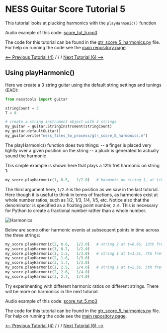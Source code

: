 # NESS Guitar Score Tutorial 5
This tutorial looks at plucking harmonics with the `playHarmonic()` function

Audio example of this code: [score_tut_5.mp3](http://tommudd.co.uk/ness/audio/gtr_tutorials/score_tut_5.mp3)

The code for this tutorial can be found in the [gtr_score_5_harmonics.py](https://github.com/tommmmudd/ness-tools/gtr_score_5_harmonics.py) file. For help on running the code see the [main repository page](https://tommmmudd.github.io/ness-tools/).

[<-- Previous Tutorial (4)](https://tommmmudd.github.io/ness-tools/tutorials/tutorial4)  / / /  [Next Tutorial (6) -->](https://tommmmudd.github.io/ness-tools/tutorials/tutorial6)

## Using playHarmonic()
Here we create a 3 string guitar using the default string settings and tunings (EAD):
```python
from nesstools import guitar

stringCount = 3
T = 8     

# create a string instrument object with 3 strings
my_guitar = guitar.StringInstrument(stringCount)
my_guitar.defaultGuitar()
my_guitar.write("ness_files_to_process/gtr_score_5_harmonics.m")
```

The playHarmonic() function does two things:
-- a finger is placed very lightly over a given position on the string
-- a pluck is generated to actually sound the harmonic

This simple example is shown here that plays a 12th fret harmonic on string 1:
```python
my_score.playHarmonic(1, 0.5, 	1/2.0)   # harmonic on string 1, at time 0.5, halfway along the string (12th fret harmonic)
```
The third argument here, `1/2.0` is the position as we saw in the last tutorial. Here though it is useful to think in terms of fractions, as harmonics exist at whole number ratios, such as 1/2, 1/3, 1/4, 1/5, etc. Notice also that the denominator is specified as a floating point number, `2.0`. This is necessary for Python to create a fractional number rather than a whole number.

![Harmonics](https://upload.wikimedia.org/wikipedia/commons/thumb/2/2f/Moodswingerscale.svg/1920px-Moodswingerscale.svg.png)

 Below are some other harmonic events at subsequent points in time across the three strings:

```python
my_score.playHarmonic(2, 0.6, 	1/2.0)   # string 2 at t=0.6s, 12th fret harmonic (0.5)
my_score.playHarmonic(3, 0.7, 	1/2.0)
my_score.playHarmonic(1, 1.5, 	1/3.0)   # string 1 at t=1.5s, 7th fret harmonic (0.333)
my_score.playHarmonic(2, 1.6, 	1/3.0)
my_score.playHarmonic(3, 1.7, 	1/3.0)
my_score.playHarmonic(1, 2.5, 	1/4.0)   # string 1 at t=2.5s, 5th fret harmonic (0.25)
my_score.playHarmonic(2, 2.6, 	1/4.0)
my_score.playHarmonic(3, 2.7, 	1/4.0)
```

Try experimenting with different harmonic ratios on different strings. There will be more on harmonics in the next tutorial.

Audio example of this code: [score_tut_5.mp3](http://tommudd.co.uk/ness/audio/gtr_tutorials/score_tut_5.mp3)

The code for this tutorial can be found in the [gtr_score_5_harmonics.py](https://github.com/tommmmudd/ness-tools/gtr_score_5_harmonics.py) file. For help on running the code see the [main repository page](https://tommmmudd.github.io/ness-tools/).

[<-- Previous Tutorial (4)](https://tommmmudd.github.io/ness-tools/tutorials/tutorial4)  / / /  [Next Tutorial (6) -->](https://tommmmudd.github.io/ness-tools/tutorials/tutorial6)

